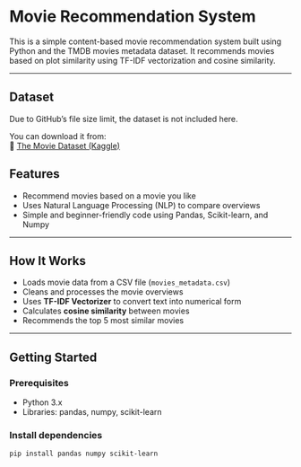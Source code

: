 #  Movie Recommendation System

This is a simple content-based movie recommendation system built using Python and the TMDB movies metadata dataset. It recommends movies based on plot similarity using TF-IDF vectorization and cosine similarity.

---
##  Dataset
Due to GitHub’s file size limit, the dataset is not included here.

You can download it from:  
🔗 [The Movie Dataset (Kaggle)](https://www.kaggle.com/datasets/rounakbanik/the-movies-dataset)
##  Features

- Recommend movies based on a movie you like
- Uses Natural Language Processing (NLP) to compare overviews
- Simple and beginner-friendly code using Pandas, Scikit-learn, and Numpy

---

##  How It Works

- Loads movie data from a CSV file (`movies_metadata.csv`)
- Cleans and processes the movie overviews
- Uses **TF-IDF Vectorizer** to convert text into numerical form
- Calculates **cosine similarity** between movies
- Recommends the top 5 most similar movies

---

##  Getting Started

### Prerequisites

- Python 3.x
- Libraries: pandas, numpy, scikit-learn

### Install dependencies

```bash
pip install pandas numpy scikit-learn
